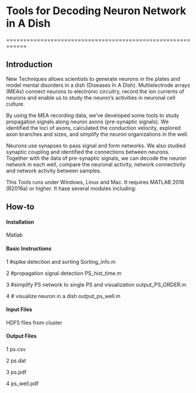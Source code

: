 # Tools for Decoding Neuron Network in A Dish
============================================================

Introduction
------------

New Techniques allows scientists to generate neurons in the plates and model mental disorders in a dish (Diseases In A Dish). Multielectrode arrays (MEAs) connect neurons to electronic circuitry, record the ion currents of neurons and enable us to study the neuron’s activities in neuronal cell culture.

By using the MEA recording data, we’ve developed some tools to study propagation signals along neuron axons (pre-synaptic signals). We identified the loci of axons, calculated the conduction velocity, explored axon branches and sizes, and simplify the neuron organizations in the well.

Neurons use synapses to pass signal and form networks. We also studied synaptic coupling and identified the connections between neurons. Together with the data of pre-synaptic signals, we can decode the neuron network in each well, compare the neuronal activity, network connectivity and network activity between samples.

This Tools runs under Windows, Linux and Mac. It requires MATLAB 2016 (R2016a) or higher. It hase several modules including:



How-to
------

#### Installation
Matlab 

#### Basic Instructions

1 #spike detection and sorting                                                                                                            Sorting_info.m

2 #propagation signal detection                                                                                                            PS_hist_time.m

3 #simplify PS network to single PS and visualization                                                                                     output_PS_ORDER.m       

4 # visualize neuron in a dish                                                                                                            output_ps_well.m

#### Input Files

HDF5 files from cluster


#### Output Files

1 ps.csv

2 ps.dat

3 ps.pdf

4 ps_well.pdf
